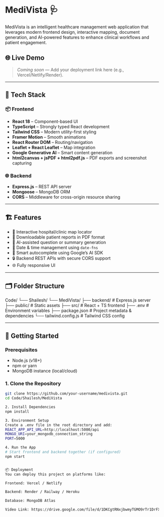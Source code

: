 # MediVista 🩺

MediVista is an intelligent healthcare management web application that leverages modern frontend design, interactive mapping, document generation, and AI-powered features to enhance clinical workflows and patient engagement.

## 🌐 Live Demo

> _Coming soon_ — Add your deployment link here (e.g., Vercel/Netlify/Render).

---

## 🔧 Tech Stack

### 📦 Frontend
- **React 18** – Component-based UI
- **TypeScript** – Strongly typed React development
- **Tailwind CSS** – Modern utility-first styling
- **Framer Motion** – Smooth animations
- **React Router DOM** – Routing/navigation
- **Leaflet + React Leaflet** – Map integration
- **Google Generative AI** – Smart content generation
- **html2canvas + jsPDF + html2pdf.js** – PDF exports and screenshot capturing

### 🌐 Backend
- **Express.js** – REST API server
- **Mongoose** – MongoDB ORM
- **CORS** – Middleware for cross-origin resource sharing

---

## 🏗️ Features

- 📍 Interactive hospital/clinic map locator
- 📄 Downloadable patient reports in PDF format
- 🤖 AI-assisted question or summary generation
- 📅 Date & time management using `date-fns`
- 🧠 Smart autocomplete using Google’s AI SDK
- 🔒 Backend REST APIs with secure CORS support
- 🌐 Fully responsive UI

---

## 🗂️ Folder Structure

Code/
└── Shailesh/
└── MediVista/
├── backend/ # Express.js server
├── public/ # Static assets
├── src/ # React + TS frontend
├── .env # Environment variables
├── package.json # Project metadata & dependencies
└── tailwind.config.js # Tailwind CSS config


---

## 🚀 Getting Started

### Prerequisites
- Node.js (v18+)
- npm or yarn
- MongoDB instance (local/cloud)

### 1. Clone the Repository

```bash
git clone https://github.com/your-username/medivista.git
cd Code/Shailesh/MediVista

2. Install Dependencies
npm install

3. Environment Setup
Create a .env file in the root directory and add:
REACT_APP_API_URL=http://localhost:5000/api
MONGO_URI=your_mongodb_connection_string
PORT=5000

4. Run the App
# Start frontend and backend together (if configured)
npm start


📦 Deployment
You can deploy this project on platforms like:

Frontend: Vercel / Netlify

Backend: Render / Railway / Heroku

Database: MongoDB Atlas

Video Link: https://drive.google.com/file/d/1DKCgtRNxjbwmyTGMO9rTr1DrFXbZ1P_S/view?usp=drive_link 



